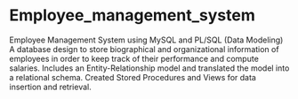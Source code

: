 # Employee_management_system
Employee Management System using MySQL and PL/SQL (Data Modeling)
A database design to store biographical and organizational information of employees in order to keep track of their performance and compute salaries.
Includes an Entity-Relationship model and translated the model into a relational schema.
Created Stored Procedures and Views for data insertion and retrieval.
